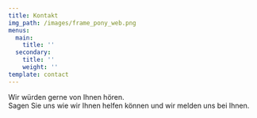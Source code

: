 ```yaml
---
title: Kontakt
img_path: /images/frame_pony_web.png
menus:
  main:
    title: ''
  secondary:
    title: ''
    weight: ''
template: contact
---
```


Wir würden gerne von Ihnen hören. <br />
Sagen Sie uns wie wir Ihnen helfen können und wir melden uns bei Ihnen.
